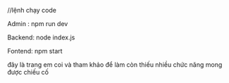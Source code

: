 //lệnh chạy code

Admin : npm run dev

Backend: node index.js


Fontend: npm start


đây là trang em coi và tham khảo để làm còn thiếu nhiều chức năng mong được chiếu cố 
